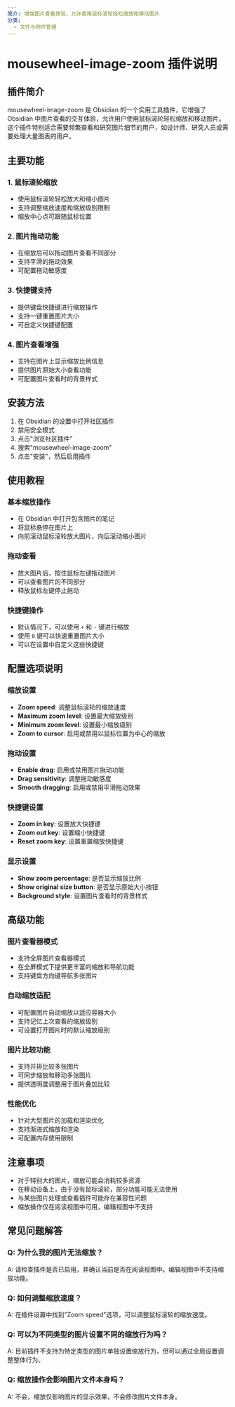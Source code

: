 ```yaml
---
简介: 增强图片查看体验，允许使用鼠标滚轮轻松缩放和移动图片
分类:
  - 文件与附件管理
---
```


# mousewheel-image-zoom 插件说明

## 插件简介
mousewheel-image-zoom 是 Obsidian 的一个实用工具插件，它增强了 Obsidian 中图片查看的交互体验，允许用户使用鼠标滚轮轻松缩放和移动图片。这个插件特别适合需要频繁查看和研究图片细节的用户，如设计师、研究人员或需要处理大量图表的用户。

## 主要功能

### 1. 鼠标滚轮缩放
- 使用鼠标滚轮轻松放大和缩小图片
- 支持调整缩放速度和缩放级别限制
- 缩放中心点可跟随鼠标位置

### 2. 图片拖动功能
- 在缩放后可以拖动图片查看不同部分
- 支持平滑的拖动效果
- 可配置拖动敏感度

### 3. 快捷键支持
- 提供键盘快捷键进行缩放操作
- 支持一键重置图片大小
- 可自定义快捷键配置

### 4. 图片查看增强
- 支持在图片上显示缩放比例信息
- 提供图片原始大小查看功能
- 可配置图片查看时的背景样式

## 安装方法
1. 在 Obsidian 的设置中打开社区插件
2. 禁用安全模式
3. 点击"浏览社区插件"
4. 搜索"mousewheel-image-zoom"
5. 点击"安装"，然后启用插件

## 使用教程

### 基本缩放操作
- 在 Obsidian 中打开包含图片的笔记
- 将鼠标悬停在图片上
- 向前滚动鼠标滚轮放大图片，向后滚动缩小图片

### 拖动查看
- 放大图片后，按住鼠标左键拖动图片
- 可以查看图片的不同部分
- 释放鼠标左键停止拖动

### 快捷键操作
- 默认情况下，可以使用 `+` 和 `-` 键进行缩放
- 使用 `0` 键可以快速重置图片大小
- 可以在设置中自定义这些快捷键

## 配置选项说明

### 缩放设置
- **Zoom speed**: 调整鼠标滚轮的缩放速度
- **Maximum zoom level**: 设置最大缩放级别
- **Minimum zoom level**: 设置最小缩放级别
- **Zoom to cursor**: 启用或禁用以鼠标位置为中心的缩放

### 拖动设置
- **Enable drag**: 启用或禁用图片拖动功能
- **Drag sensitivity**: 调整拖动敏感度
- **Smooth dragging**: 启用或禁用平滑拖动效果

### 快捷键设置
- **Zoom in key**: 设置放大快捷键
- **Zoom out key**: 设置缩小快捷键
- **Reset zoom key**: 设置重置缩放快捷键

### 显示设置
- **Show zoom percentage**: 是否显示缩放比例
- **Show original size button**: 是否显示原始大小按钮
- **Background style**: 设置图片查看时的背景样式

## 高级功能

### 图片查看器模式
- 支持全屏图片查看器模式
- 在全屏模式下提供更丰富的缩放和导航功能
- 支持键盘方向键导航多张图片

### 自动缩放适配
- 可配置图片自动缩放以适应容器大小
- 支持记忆上次查看的缩放级别
- 可设置打开图片时的默认缩放级别

### 图片比较功能
- 支持并排比较多张图片
- 可同步缩放和移动多张图片
- 提供透明度调整用于图片叠加比较

### 性能优化
- 针对大型图片的加载和渲染优化
- 支持渐进式缩放和渲染
- 可配置内存使用限制

## 注意事项
- 对于特别大的图片，缩放可能会消耗较多资源
- 在移动设备上，由于没有鼠标滚轮，部分功能可能无法使用
- 与某些图片处理或查看插件可能存在兼容性问题
- 缩放操作仅在阅读视图中可用，编辑视图中不支持

## 常见问题解答

### Q: 为什么我的图片无法缩放？
A: 请检查插件是否已启用，并确认当前是否在阅读视图中。编辑视图中不支持缩放功能。

### Q: 如何调整缩放速度？
A: 在插件设置中找到"Zoom speed"选项，可以调整鼠标滚轮的缩放速度。

### Q: 可以为不同类型的图片设置不同的缩放行为吗？
A: 目前插件不支持为特定类型的图片单独设置缩放行为，但可以通过全局设置调整整体行为。

### Q: 缩放操作会影响图片文件本身吗？
A: 不会，缩放仅影响图片的显示效果，不会修改图片文件本身。